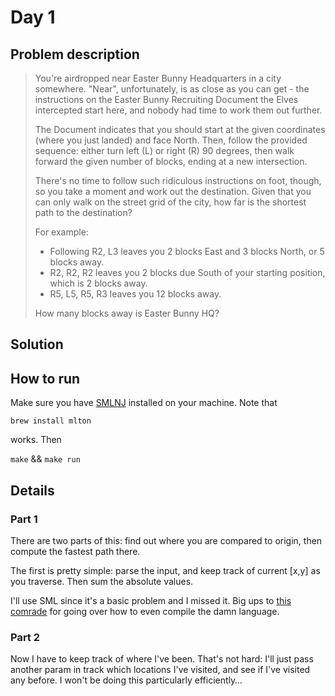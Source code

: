 # Day 1

## Problem description

> You're airdropped near Easter Bunny Headquarters in a city somewhere. "Near",
> unfortunately, is as close as you can get - the instructions on the Easter Bunny
> Recruiting Document the Elves intercepted start here, and nobody had time to
> work them out further.
> 
> The Document indicates that you should start at the given coordinates (where you
> just landed) and face North. Then, follow the provided sequence: either turn
> left (L) or right (R) 90 degrees, then walk forward the given number of blocks,
> ending at a new intersection.
> 
> There's no time to follow such ridiculous instructions on foot, though, so you
> take a moment and work out the destination. Given that you can only walk on the
> street grid of the city, how far is the shortest path to the destination?
> 
> For example:
> - Following R2, L3 leaves you 2 blocks East and 3 blocks North, or 5 blocks away.
> - R2, R2, R2 leaves you 2 blocks due South of your starting position, which is 2
> blocks away.
> - R5, L5, R5, R3 leaves you 12 blocks away.
>
> How many blocks away is Easter Bunny HQ?

## Solution

## How to run

Make sure you have [SMLNJ][1] installed on your machine. Note that

`brew install mlton`

works. Then

`make` && `make run`

## Details

### Part 1

There are two parts of this: find out where you are compared to origin, then
compute the fastest path there.

The first is pretty simple: parse the input, and keep track of current [x,y] as
you traverse. Then sum the absolute values.

I'll use SML since it's a basic problem and I missed it. Big ups to [this
comrade][2] for going over how to even compile the damn language.

### Part 2

Now I have to keep track of where I've been. That's not hard: I'll just pass
another param in track which locations I've visited, and see if I've visited
any before. I won't be doing this particularly efficiently…

   [1]: http://www.smlnj.org/
   [2]: https://thebreakfastpost.com/2015/06/10/standard-ml-and-how-im-compiling-it/
